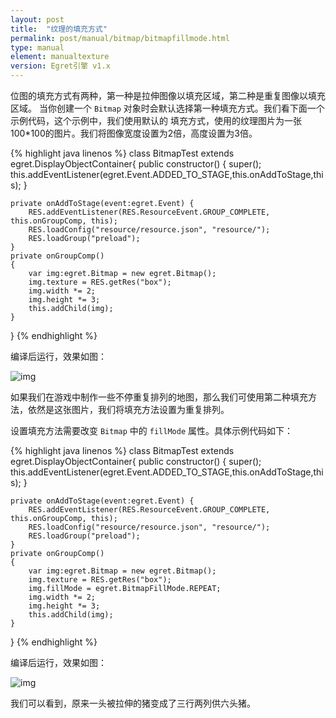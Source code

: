 ```yaml
---
layout: post
title:  "纹理的填充方式"
permalink: post/manual/bitmap/bitmapfillmode.html
type: manual
element: manualtexture
version: Egret引擎 v1.x
---
```


位图的填充方式有两种，第一种是拉伸图像以填充区域，第二种是重复图像以填充区域。
当你创建一个 `Bitmap` 对象时会默认选择第一种填充方式。我们看下面一个示例代码，这个示例中，我们使用默认的
填充方式，使用的纹理图片为一张100*100的图片。我们将图像宽度设置为2倍，高度设置为3倍。


{% highlight java linenos %}
class BitmapTest extends egret.DisplayObjectContainer{
    public constructor()
    {
        super();
        this.addEventListener(egret.Event.ADDED_TO_STAGE,this.onAddToStage,this);
    }

    private onAddToStage(event:egret.Event) {
        RES.addEventListener(RES.ResourceEvent.GROUP_COMPLETE, this.onGroupComp, this);
        RES.loadConfig("resource/resource.json", "resource/");
        RES.loadGroup("preload");
    }
    private onGroupComp()
    {
        var img:egret.Bitmap = new egret.Bitmap();
        img.texture = RES.getRes("box");
        img.width *= 2;
        img.height *= 3;
        this.addChild(img);
    }
}
{% endhighlight %}

编译后运行，效果如图：

![img]({{site.baseurl}}/assets/img/bitmapfillmode1.png)

如果我们在游戏中制作一些不停重复排列的地图，那么我们可使用第二种填充方法，依然是这张图片，我们将填充方法设置为重复排列。

设置填充方法需要改变 `Bitmap` 中的 `fillMode` 属性。具体示例代码如下：

{% highlight java linenos %}
class BitmapTest extends egret.DisplayObjectContainer{
    public constructor()
    {
        super();
        this.addEventListener(egret.Event.ADDED_TO_STAGE,this.onAddToStage,this);
    }

    private onAddToStage(event:egret.Event) {
        RES.addEventListener(RES.ResourceEvent.GROUP_COMPLETE, this.onGroupComp, this);
        RES.loadConfig("resource/resource.json", "resource/");
        RES.loadGroup("preload");
    }
    private onGroupComp()
    {
        var img:egret.Bitmap = new egret.Bitmap();
        img.texture = RES.getRes("box");
        img.fillMode = egret.BitmapFillMode.REPEAT;
        img.width *= 2;
        img.height *= 3;
        this.addChild(img);
    }
}
{% endhighlight %}

编译后运行，效果如图：

![img]({{site.baseurl}}/assets/img/bitmapfillmode2.png)

我们可以看到，原来一头被拉伸的猪变成了三行两列供六头猪。

